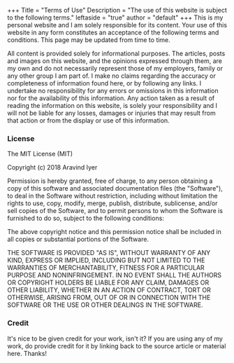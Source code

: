 +++
Title = "Terms of Use"
Description = "The use of this website is subject to the following terms."
leftaside = "true"
author = "default"
+++
This is my personal website and I am solely responsible for its content. Your
use of this website in any form constitutes an acceptance of the following terms
and conditions. This page may be updated from time to time.

All content is provided solely for informational purposes. The articles, posts
and images on this website, and the opinions expressed through them, are my own
and do not necessarily represent those of my employers, family or any other
group I am part of. I make no claims regarding the accuracy or completeness of
information found here, or by following any links. I undertake no responsibility
for any errors or omissions in this information nor for the availability of this
information. Any action taken as a result of reading the information on this
website, is solely your responsibility and I will not be liable for any losses,
damages or injuries that may result from that action or from the display or use
of this information.

### License
The MIT License (MIT)

Copyright (c) 2018 Aravind Iyer

Permission is hereby granted, free of charge, to any person obtaining a copy of
this software and associated documentation files (the "Software"), to deal in
the Software without restriction, including without limitation the rights to
use, copy, modify, merge, publish, distribute, sublicense, and/or sell copies of
the Software, and to permit persons to whom the Software is furnished to do so,
subject to the following conditions:

The above copyright notice and this permission notice shall be included in all
copies or substantial portions of the Software.

THE SOFTWARE IS PROVIDED "AS IS", WITHOUT WARRANTY OF ANY KIND, EXPRESS OR
IMPLIED, INCLUDING BUT NOT LIMITED TO THE WARRANTIES OF MERCHANTABILITY, FITNESS
FOR A PARTICULAR PURPOSE AND NONINFRINGEMENT. IN NO EVENT SHALL THE AUTHORS OR
COPYRIGHT HOLDERS BE LIABLE FOR ANY CLAIM, DAMAGES OR OTHER LIABILITY, WHETHER
IN AN ACTION OF CONTRACT, TORT OR OTHERWISE, ARISING FROM, OUT OF OR IN
CONNECTION WITH THE SOFTWARE OR THE USE OR OTHER DEALINGS IN THE SOFTWARE.

### Credit
It's nice to be given credit for your work, isn't it? If you are using any of my
work, do provide credit for it by linking back to the source article or material
here. Thanks!

